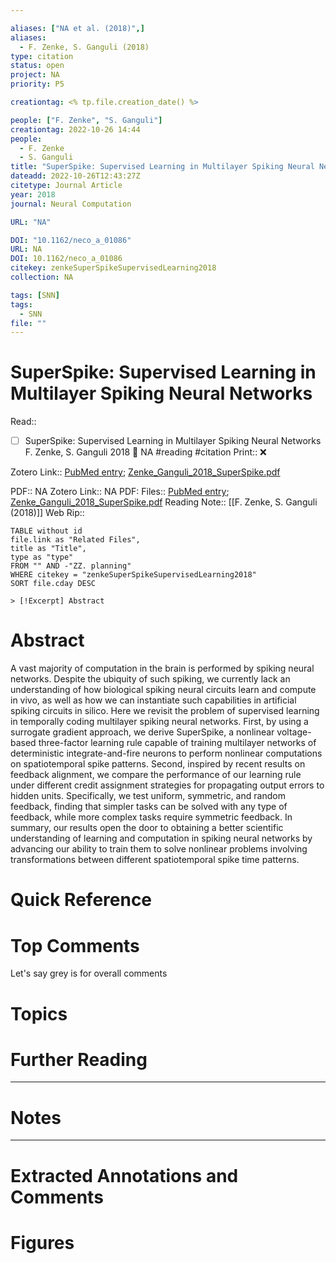```yaml
---

aliases: ["NA et al. (2018)",]
aliases:
  - F. Zenke, S. Ganguli (2018)
type: citation
status: open
project: NA
priority: P5

creationtag: <% tp.file.creation_date() %>

people: ["F. Zenke", "S. Ganguli"]
creationtag: 2022-10-26 14:44
people:
  - F. Zenke
  - S. Ganguli
title: "SuperSpike: Supervised Learning in Multilayer Spiking Neural Networks"
dateadd: 2022-10-26T12:43:27Z
citetype: Journal Article
year: 2018
journal: Neural Computation

URL: "NA"

DOI: "10.1162/neco_a_01086"
URL: NA
DOI: 10.1162/neco_a_01086
citekey: zenkeSuperSpikeSupervisedLearning2018
collection: NA

tags: [SNN]
tags:
  - SNN
file: ""
---
```


# SuperSpike: Supervised Learning in Multilayer Spiking Neural Networks
Read:: 
- [ ] SuperSpike: Supervised Learning in Multilayer Spiking Neural Networks F. Zenke, S. Ganguli 2018 🛫 NA #reading #citation
Print::  ❌

Zotero Link:: [PubMed entry](); [Zenke_Ganguli_2018_SuperSpike.pdf](zotero://open-pdf/library/items/F8PZS65B)

PDF:: NA
Zotero Link:: NA
PDF:
Files:: [PubMed entry](file:///); [Zenke_Ganguli_2018_SuperSpike.pdf](file:////home/michaelt/Insync/m@tarlton.info/Google%20Drive/06.%20Zotero/storage/AWQU9EEA/Zenke_Ganguli_2018_SuperSpike.pdf)
Reading Note:: [[F. Zenke, S. Ganguli (2018)]]
Web Rip:: 

```dataview
TABLE without id
file.link as "Related Files",
title as "Title",
type as "type"
FROM "" AND -"ZZ. planning"
WHERE citekey = "zenkeSuperSpikeSupervisedLearning2018" 
SORT file.cday DESC

> [!Excerpt] Abstract
```

# Abstract
A vast majority of computation in the brain is performed by spiking neural networks. Despite the ubiquity of such spiking, we currently lack an understanding of how biological spiking neural circuits learn and compute in vivo, as well as how we can instantiate such capabilities in artificial spiking circuits in silico. Here we revisit the problem of supervised learning in temporally coding multilayer spiking neural networks. First, by using a surrogate gradient approach, we derive SuperSpike, a nonlinear voltage-based three-factor learning rule capable of training multilayer networks of deterministic integrate-and-fire neurons to perform nonlinear computations on spatiotemporal spike patterns. Second, inspired by recent results on feedback alignment, we compare the performance of our learning rule under different credit assignment strategies for propagating output errors to hidden units. Specifically, we test uniform, symmetric, and random feedback, finding that simpler tasks can be solved with any type of feedback, while more complex tasks require symmetric feedback. In summary, our results open the door to obtaining a better scientific understanding of learning and computation in spiking neural networks by advancing our ability to train them to solve nonlinear problems involving transformations between different spatiotemporal spike time patterns.

# Quick Reference


# Top Comments

Let's say grey is for overall comments


# Topics


# Further Reading 
 

----
# Notes


----
# Extracted Annotations and Comments


# Figures